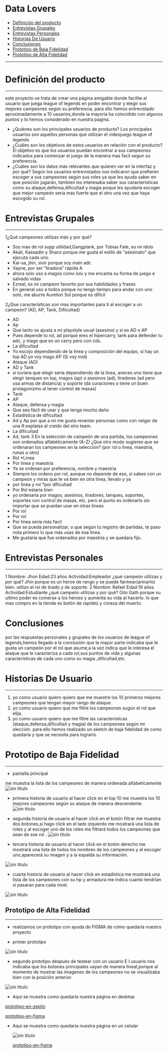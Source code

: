 # Data Lovers
* [Definición del producto](#Definición-del-producto)
* [Entrevistas Grupales](#Entrevistas-Grupales)
* [Entrevistas Personales](#Entrevistas-Personales)
* [Historias De Usuario](#Historias-De-Usuario)
* [Conclusiones](#Conclusiones)
* [Prototipo de Baja Fidelidad](#Prototipo-de-Baja-Fidelidad)
* [Prototipo de Alta Fidelidad](#Prototipo-de-Alta-Fidelidad)


***
# Definición del producto
***
este proyecto se trata de crear una página amigable donde facilite al usuario que juega league of legends en poder encontrar y elegir sus mejores campeones según su preferencia, para ello hemos entrevistado aproximadamente a 10 usuarios,donde la mayoria ha coincidido con algunos puntos y lo hemos considerado en nuestra pagina.

* ¿Quiénes son los principales usuarios de producto?
  Los principales usuarios son aquellxs personas que utilizan el videojuego league of legends
* ¿Cuáles son los objetivos de estos usuarios en relación con el producto?
  El objetivo es que los usuarios puedan encontrar a sus campeones indicados para comenzar el juego de la manera mas facil segun su preferencia.
* ¿Cuáles son los datos más relevantes que quieren ver en la interfaz y por qué?
  Según los usuarios entrevistados nos indicaron que prefieren escoger a sus campeones según sus roles ya que les ayuda saber en que posición jugarán,
  tambien les interesaba saber sus características como su ataque,defensa,dificultad y magia poque les ayudaría escoger que mejor campeón seria mas fuerte 
  que el otro una vez que haya escogido su rol.

# Entrevistas Grupales
***
1¿Qué campeones utilizas más y por qué?
* Soy mas de rol supp utilidad,Gangplank, por Tobias Fate, es mi ídolo
* Akali, Kassadin y Shaco porque me gusta el estilo de "asesinato" que ejecuta cada uno.
* Kai-sa, jhin, sivir porque soy main adc
* Vayne, por ser "tiradora" rápida A
* ahora solo uso a magos como lulu y me encanta su forma de juego e salvado vidas 
* Ezreal, es mi campeon favorito por sus habilidades y frases
* En general uso a todos porque no tengo tiempo para andar con uno solo, me aburre
Aurelion Sol porque es dificil

2¿Que características son mas importantes para ti al escoger a un campeón? (AD, AP, Tank, Dificultad)
* AD
* Ap
* Que tanto se ajusta a mi playstyle usual (asesino) y si es AD o AP
* Pues depende tu rol, ad porque eres el hipercarry, tank para defender tu adc, y mago que es     un carry pero con cds.
* La dificultad
* Yo escojo dependiendo de la linea y composición del equipo, si hay un top AD yo voy mago AP (Si voy mid)
* Ataque (AD)
* AD y Tank
* si tuviera que elegir seria dependiendo de la linea, aveces uno tiene que elegir tanques en top, magos (ap) o asesinos (ad), tiradores (ad pero usa armas de distancia) y soporte (da curaciones o tiene un buen protagonizmo al tener control de masas)
* Tank
* AP
* Ataque, defensa y magia
* Que sea fácil de usar y que tenga mucho daño
* Estadística de dificultad
* Ad y Ap por que a mi me gusta reventar personas como con veigar de una R explatas al creido     del otro team.
* La dificultad
* Ad, tank
3 En la selección de campeón de una partida, los campeones son ordenados alfabéticamente (A-Z) ¿Que otro modo sugieres que se ordenaran los campeones en la selección? (por rol o linea, maestría, runas u otro)
* Rol
*Linea
* Por linea y maestria
* Ya se ordenan por preferencia, nombre y maestría
* Siempre los ordeno por rol, aunque no depende de eso, si sabes con un campeon y miras que te    va bien en otra linea, llevalo y ya
* por linea y rol
*por dificultad
* Por Rol estaria bien
* yo ordenaría por magos, asesinos, tiradores, tanques, soportes, soportes con control de masas, etc. pero el punto es ordenarlo sin importar que se puedan usar en otras lineas
* Por rol
* Por rol
* Por linea sería más facil
* Que se pueda personalizar, o que según tu registro de partidas, te paso nota primero lo que más usas de esa línea.
* Me gustaria que fue ordenados por maestria y se quedara fijo.

# Entrevistas Personales
 ***
1 Nombre: Jhon
Edad:23 años
Actividad:Empleador
¿qué campeón utilizas y por qué?
Jhin porque es un heroe de rango y se puede farmear(armarlo) bien.
utilizo el rol de tirado y de soporte. 
2 Nombre: Rafael
Edad:19 años
Actividad:Estudiante
¿qué campeón utilizas y por qué?
Gito Gath porque su ultimo poder es comerse a los heroes y aumenta su vida al hacerlo.
lo que mas compro en la tienda es botón de rapidez y coraza del muerto.
# Conclusiones
por las respuestas personales y grupales de los usuarios de league of legends,hemos llegado a la conclusión que la mayor parte indicaba que le gusta un campeón por el rol que asume,a la vez indica que le interesa el ataque que le caracteriza a cada rol,sus puntos de vida y algunas características de cada uno como su magia ,dificultad,etc.

# Historias De Usuario
***
 1. yo como usuario quiero quiero que me muestre los 10 primeros mejores campeones que tengan mayor rango de ataque.
 2. yo como usuario quiero que me filtre los campeones sugún el rol que elija.
 3. yo como usuario quiero que me filtre las características (ataque,defensa,dificultad y magia) de los campeones según mi elección.
 para ello hemos realizado un sketch de baja fidelidad de como quedaría y que se necesita para lograrlo.
 # Prototipo de Baja Fidelidad
 ***
 * pantalla principal
 
 me muestra la lista de los campeones de manera ordenada alfabeticamente
 ![sin titulo](imagenes/primerapant.jpg)
 
 * primera historia de usuario
 al hacer click en el top 10 me muestra los 10 mejores campeones según su ataque de manera descendente.
 ![sin titulo](imagenes/primerahistoria.jpg)

 * segunda historia de usuario
 al hacer click en el botón filtrar me muestra dos botones,si hago click en el lado izquierdo me mostrará una lista de roles y al escoger uno de los roles me filtrará  todos los campeones que sean de ese rol  .
 ![sin titulo](imagenes/segundahistoria.jpg)

 * tercera historia de usuario
 al hacer click en el botón derecho me mostrará una lista de todos los nombres de los campeones y al escoger uno,aparecerá su imagen y a la espalda su información.
 
 ![sin titulo](imagenes/tercerahistoria.jpg)

 * cuarta historia de usuario
 al hacer click en estadística me mostrará una lista de los campeones con su hp y armadura me indica cuanto tendrían si pasaran para cada nivel.
 
 ![sin titulo](imagenes/cuartahistoria.jpg)

 
 ## Prototipo de Alta Fidelidad
 ***
 * realizamos un prototipo con ayuda de FIGMA de cómo quedaría nuestro proyecto 
 
 * primer prototipo
  
 ![sin titulo](imagenes/Captura.PNG)
 
 * segundo prototipo después de testear con un usuario 
 E l usuario nos indicaba que los botones principales vayan de manera lineal,porque al momento de mostrar las imagenes de los campeones no se visualizaba bien con la posición anterior.
 
  ![sin titulo](imagenes/prototipoaf1.PNG)

 * Aquí se muestra como quedaría nuestra página en desktop
 
 [prototipo-en-zeplin](https://app.zeplin.io/project/5c312ecbbae2c22086d6bdbb)
 
 [prototipo-en-figma](https://www.figma.com/proto/FhGoRtLdYJ8nH1sfVmZoTTRs/Untitled?node-id=3%3A22&scaling=min-zoom)

* Aquí se muestra como quedaría nuestra página en un celular

  ![sin titulo](imagenes/protafiphone.PNG)

  [prototipo-en-figma](https://www.figma.com/proto/eyJVJ0RkxElf4v6qa9WanbpZ/Untitled?node-id=0%3A1&scaling=scale-down)